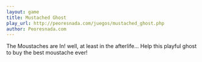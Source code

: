 ```yaml
---
layout: game
title: Mustached Ghost
play_url: http://peoresnada.com/juegos/mustached_ghost.php
author: Peoresnada.com
---
```

The Moustaches are In! well, at least in the afterlife... Help this playful ghost to buy the best moustache ever!